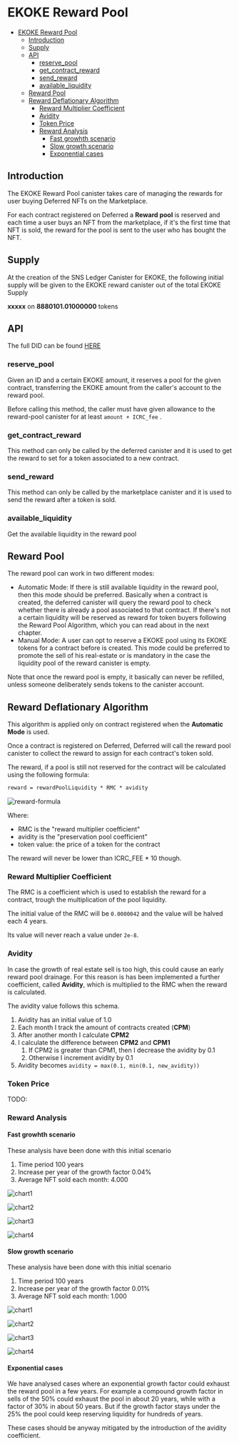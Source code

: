 # EKOKE Reward Pool

- [EKOKE Reward Pool](#ekoke-reward-pool)
  - [Introduction](#introduction)
  - [Supply](#supply)
  - [API](#api)
    - [reserve\_pool](#reserve_pool)
    - [get\_contract\_reward](#get_contract_reward)
    - [send\_reward](#send_reward)
    - [available\_liquidity](#available_liquidity)
  - [Reward Pool](#reward-pool)
  - [Reward Deflationary Algorithm](#reward-deflationary-algorithm)
    - [Reward Multiplier Coefficient](#reward-multiplier-coefficient)
    - [Avidity](#avidity)
    - [Token Price](#token-price)
    - [Reward Analysis](#reward-analysis)
      - [Fast growhth scenario](#fast-growhth-scenario)
      - [Slow growth scenario](#slow-growth-scenario)
      - [Exponential cases](#exponential-cases)

## Introduction

The EKOKE Reward Pool canister takes care of managing the rewards for user buying Deferred NFTs on the Marketplace.

For each contract registered on Deferred a **Reward pool** is reserved and each time a user buys an NFT from the marketplace, if it's the first time that NFT is sold, the reward for the pool is sent to the user who has bought the NFT.

## Supply

At the creation of the SNS Ledger Canister for EKOKE, the following initial supply will be given to the EKOKE reward canister out of the total EKOKE Supply

**xxxxx** on **8880101.01000000** tokens

## API

The full DID can be found [HERE](../../src/ekoke_reward_pool/ekoke-reward-pool.did)

### reserve_pool

Given an ID and a certain EKOKE amount, it reserves a pool for the given contract, transferring the EKOKE amount from the caller's account to the reward pool.

Before calling this method, the caller must have given allowance to the reward-pool canister for at least `amount + ICRC_fee` .

### get_contract_reward

This method can only be called by the deferred canister and it is used to get the reward to set for a token associated to a new contract.

### send_reward

This method can only be called by the marketplace canister and it is used to send the reward after a token is sold.

### available_liquidity

Get the available liquidity in the reward pool

## Reward Pool

The reward pool can work in two different modes:

- Automatic Mode: If there is still available liquidity in the reward pool, then this mode should be preferred. Basically when a contract is created, the deferred canister will query the reward pool to check whether there is already a pool associated to that contract. If there's not a certain liquidity will be reserved as reward for token buyers following the Reward Pool Algorithm, which you can read about in the next chapter.
- Manual Mode: A user can opt to reserve a EKOKE pool using its EKOKE tokens for a contract before is created. This mode could be preferred to promote the sell of his real-estate or is mandatory in the case the liquidity pool of the reward canister is empty.

Note that once the reward pool is empty, it basically can never be refilled, unless someone deliberately sends tokens to the canister account.

## Reward Deflationary Algorithm

This algorithm is applied only on contract registered when the **Automatic Mode** is used.

Once a contract is registered on Deferred, Deferred will call the reward pool canister to collect the reward to assign for each contract's token sold.

The reward, if a pool is still not reserved for the contract will be calculated using the following formula:

```txt
reward = rewardPoolLiquidity * RMC * avidity
```

![reward-formula](../../assets/images/reward-formula.png)

Where:

- RMC is the "reward multiplier coefficient"
- avidity is the "preservation pool coefficient"
- token value: the price of a token for the contract

The reward will never be lower than ICRC_FEE * 10 though.

### Reward Multiplier Coefficient

The RMC is a coefficient which is used to establish the reward for a contract, trough the multiplication of the pool liquidity.

The initial value of the RMC will be `0.0000042` and the value will be halved each 4 years.

Its value will never reach a value under `2e-8`.

### Avidity

In case the growth of real estate sell is too high, this could cause an early reward pool drainage. For this reason is has been implemented a further coefficient, called **Avidity**, which is multiplied to the RMC when the reward is calculated.

The avidity value follows this schema.

1. Avidity has an initial value of 1.0
2. Each month I track the amount of contracts created (**CPM**)
3. After another month I calculate **CPM2**
4. I calculate the difference between **CPM2** and **CPM1**
   1. If CPM2 is greater than CPM1, then I decrease the avidity by 0.1
   2. Otherwise I increment avidity by 0.1
5. Avidity becomes `avidity = max(0.1, min(0.1, new_avidity))`

### Token Price

TODO:

### Reward Analysis

#### Fast growhth scenario

These analysis have been done with this initial scenario

1. Time period 100 years
2. Increase per year of the growth factor 0.04%
3. Average NFT sold each month: 4.000

![chart1](../../assets/images/charts/fast1.png)

![chart2](../../assets/images/charts/fast2.png)

![chart3](../../assets/images/charts/fast3.png)

![chart4](../../assets/images/charts/fast4.png)

#### Slow growth scenario

These analysis have been done with this initial scenario

1. Time period 100 years
2. Increase per year of the growth factor 0.01%
3. Average NFT sold each month: 1.000

![chart1](../../assets/images/charts/slow1.png)

![chart2](../../assets/images/charts/slow2.png)

![chart3](../../assets/images/charts/slow3.png)

![chart4](../../assets/images/charts/slow4.png)

#### Exponential cases

We have analysed cases where an exponential growth factor could exhaust the reward pool in a few years. For example a compound growth factor in sells of the 50% could exhaust the pool in about 20 years, while with a factor of 30% in about 50 years. But if the growth factor stays under the 25% the pool could keep reserving liquidity for hundreds of years.

These cases should be anyway mitigated by the introduction of the avidity coefficient.
